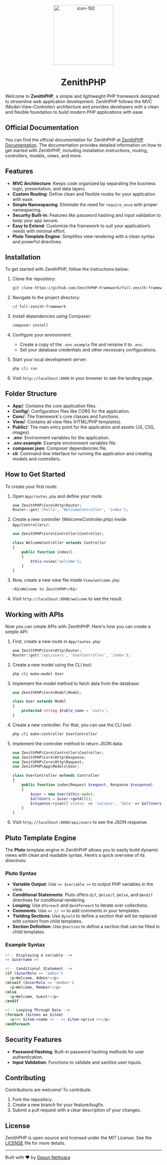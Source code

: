 <p align="center">
    <img src="https://github.com/user-attachments/assets/ab329545-9c44-4e85-aabe-6f4dc0f0512c" alt="icon-192" width="192" height="192">
</p>
<h1 align="center">ZenithPHP</h1>

Welcome to **ZenithPHP**, a simple and lightweight PHP framework designed to streamline web application development. ZenithPHP follows the MVC (Model-View-Controller) architecture and provides developers with a clean and flexible foundation to build modern PHP applications with ease.

## Official Documentation
You can find the official documentation for ZenithPHP at [ZenithPHP Documentation](https://zenithphp-framework.github.io/start.html). The documentation provides detailed information on how to get started with ZenithPHP, including installation instructions, routing, controllers, models, views, and more.

## Features

- **MVC Architecture**: Keeps code organized by separating the business logic, presentation, and data layers.
- **Custom Routing**: Define clean and flexible routes for your application with ease.
- **Simple Namespacing**: Eliminate the need for `require_once` with proper namespacing.
- **Security Built-in**: Features like password hashing and input validation to keep your app secure.
- **Easy to Extend**: Customize the framework to suit your application’s needs with minimal effort.
- **Pluto Template Engine**: Simplifies view rendering with a clean syntax and powerful directives.

## Installation

To get started with ZenithPHP, follow the instructions below:

1. Clone the repository:
    ```bash
    git clone https://github.com/ZenithPHP-Framework/full-zenith-framework.git
    ```

2. Navigate to the project directory:
    ```bash
    cd full-zenith-framework
    ```

3. Install dependencies using Composer:
    ```bash
    composer install
    ```

4. Configure your environment:
    - Create a copy of the `.env.example` file and rename it to `.env`.
    - Set your database credentials and other necessary configurations.

5. Start your local development server:
    ```bash
    php cli run
    ```

6. Visit `http://localhost:8000` in your browser to see the landing page.

## Folder Structure

- **App/**: Contains the core application files.
- **Config/**: Configuration files like CORS for the application.
- **Core/**: The framework's core classes and functions.
- **View/**: Contains all view files (HTML/PHP templates).
- **Public/**: The main entry point for the application and assets (JS, CSS, images).
- **.env**: Environment variables for the application.
- **.env.example**: Example environment variables file.
- **composer.json**: Composer dependencies file.
- **cli**: Command-line interface for running the application and creating models and controllers.

## How to Get Started

To create your first route:

1. Open `App/routes.php` and define your route:
    ```php
    use ZenithPHP\Core\Http\Router;
    Router::get('/hello', 'WelcomeController', 'index');
    ```

2. Create a new controller (*WelcomeController.php*) inside `App/Controllers/`:
    ```php
    use ZenithPHP\Core\Controller\Controller;

    class WelcomeController extends Controller
    {
        public function index()
        {
            $this->view('welcome');
        }
    }
    ```

3. Now, create a new view file inside `View/welcome.php`:
    ```html
    <h1>Welcome to ZenithPHP</h1>
    ```

4. Visit `http://localhost:8000/welcome` to see the result.

## Working with APIs

Now you can create APIs with ZenithPHP. Here's how you can create a simple API:

1. First, create a new route in `App/routes.php`:
    ```php
    use ZenithPHP\Core\Http\Router;
    Router::get('/api/users', 'UserController', 'index');
    ```

2. Create a new model using the CLI tool:
    ```bash
    php cli make:model User
    ```

3. Implement the model method to fetch data from the database:
    ```php
    use ZenithPHP\Core\Model\Model;

    class User extends Model
    {
        protected string $table_name = 'users';
    }
    ```

4. Create a new controller. For that, you can use the CLI tool:
    ```bash
    php cli make:controller UserController
    ```

5. Implement the controller method to return JSON data:
    ```php
    use ZenithPHP\Core\Controller\Controller;
    use ZenithPHP\Core\Http\Response;
    use ZenithPHP\Core\Http\Request;
    use ZenithPHP\App\Models\User;

    class UserController extends Controller
    {
        public function index(Request $request, Response $response)
        {
            $user = new User($this->pdo);
            $allUsers = $user->getAll();
            $response->json(['status' => 'success', 'data' => $allUsers]);
        }
    }
    ```

6. Visit `http://localhost:8000/api/users` to see the JSON response.


## Pluto Template Engine

The **Pluto** template engine in ZenithPHP allows you to easily build dynamic views with clean and readable syntax. Here’s a quick overview of its directives:

### Pluto Syntax

- **Variable Output**: Use `<< $variable >>` to output PHP variables in the view.
- **Conditional Statements**: Pluto offers `@if`, `@elseif`, `@else`, and `@endif` directives for conditional rendering.
- **Looping**: Use `@foreach` and `@endforeach` to iterate over collections.
- **Comments**: Use `<< // >>` to add comments in your templates.
- **Yielding Sections**: Use `@yield` to define a section that will be replaced with content from child templates.
- **Section Definition**: Use `@section` to define a section that can be filled in child templates.

### Example Syntax

```php
<!-- Displaying a variable -->
<< $username >>

<!-- Conditional Statement -->
@if ($userRole == 'admin')
  <p>Welcome, Admin!</p>
@elseif ($userRole == 'member')
  <p>Welcome, Member!</p>
@else
  <p>Welcome, Guest!</p>
@endif

<!-- Looping Through Data -->
@foreach ($items as $item)
  <p><< $item->name >> - << $item->price >></p>
@endforeach
```

## Security Features

- **Password Hashing**: Built-in password hashing methods for user authentication.
- **Input Validation**: Functions to validate and sanitize user inputs.

## Contributing

Contributions are welcome! To contribute:

1. Fork the repository.
2. Create a new branch for your feature/bugfix.
3. Submit a pull request with a clear description of your changes.

## License

ZenithPHP is open-source and licensed under the MIT License. See the [LICENSE](LICENSE) file for more details.

---

Built with ❤️ by [Dasun Nethsara](https://techsaralk.epizy.com)
